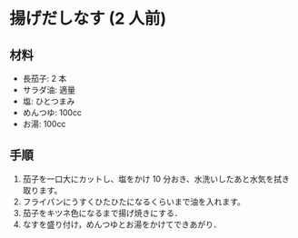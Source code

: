 # 揚げだしなす (2 人前)
## 材料
- 長茄子: 2 本
- サラダ油: 適量
- 塩: ひとつまみ
- めんつゆ: 100cc
- お湯: 100cc

## 手順
1. 茄子を一口大にカットし、塩をかけ 10 分おき、水洗いしたあと水気を拭き取ります。
2. フライパンにうすくひたひたになるくらいまで油を入れます。
3. 茄子をキツネ色になるまで揚げ焼きにする．
4. なすを盛り付け，めんつゆとお湯をかけてできあがり．
